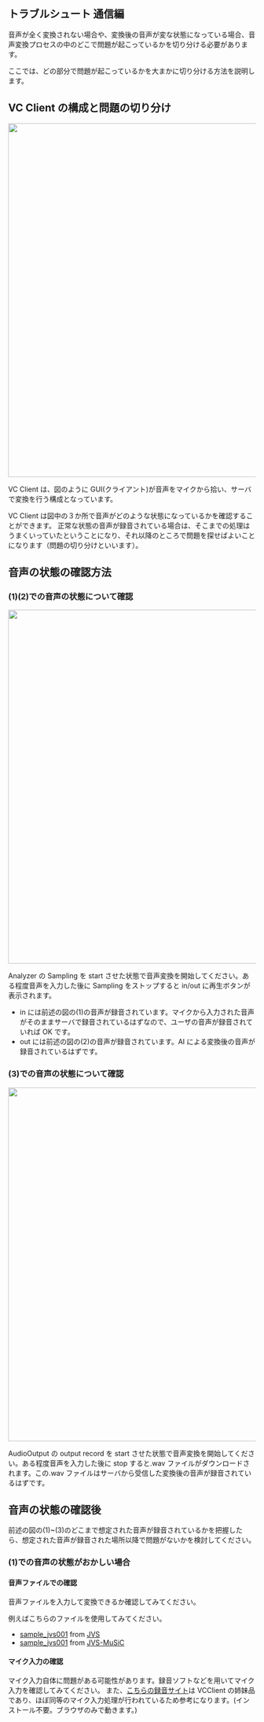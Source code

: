 ## トラブルシュート 通信編

音声が全く変換されない場合や、変換後の音声が変な状態になっている場合、音声変換プロセスの中のどこで問題が起こっているかを切り分ける必要があります。

ここでは、どの部分で問題が起こっているかを大まかに切り分ける方法を説明します。

## VC Client の構成と問題の切り分け

<img src="https://user-images.githubusercontent.com/48346627/235551041-6eed4035-5542-47d1-bbd3-31fa7842011b.png" width="720">

VC Client は、図のように GUI(クライアント)が音声をマイクから拾い、サーバで変換を行う構成となっています。

VC Client は図中の３か所で音声がどのような状態になっているかを確認することができます。
正常な状態の音声が録音されている場合は、そこまでの処理はうまくいっていたということになり、それ以降のところで問題を探せばよいことになります（問題の切り分けといいます）。

## 音声の状態の確認方法

### (1)(2)での音声の状態について確認

<img src="https://github.com/w-okada/voice-changer/assets/48346627/f4845f1d-2e1a-49c1-a226-0e50be807f2d" width="720">

Analyzer の Sampling を start させた状態で音声変換を開始してください。ある程度音声を入力した後に Sampling をストップすると in/out に再生ボタンが表示されます。

- in には前述の図の(1)の音声が録音されています。マイクから入力された音声がそのままサーバで録音されているはずなので、ユーザの音声が録音されていれば OK です。
- out には前述の図の(2)の音声が録音されています。AI による変換後の音声が録音されているはずです。

### (3)での音声の状態について確認

<img src="https://github.com/w-okada/voice-changer/assets/48346627/18ddfc2c-beb2-4e7a-8a06-1e00cc6ddb72" width="720">

AudioOutput の output record を start させた状態で音声変換を開始してください。ある程度音声を入力した後に stop すると.wav ファイルがダウンロードされます。この.wav ファイルはサーバから受信した変換後の音声が録音されているはずです。

## 音声の状態の確認後

前述の図の(1)~(3)のどこまで想定された音声が録音されているかを把握したら、想定された音声が録音された場所以降で問題がないかを検討してください。

### (1)での音声の状態がおかしい場合

#### 音声ファイルでの確認

音声ファイルを入力して変換できるか確認してみてください。

例えばこちらのファイルを使用してみてください。

- [sample_jvs001](https://drive.google.com/file/d/142aj-qFJOhoteWKqgRzvNoq02JbZIsaG/view) from [JVS](https://sites.google.com/site/shinnosuketakamichi/research-topics/jvs_corpus)
- [sample_jvs001](https://drive.google.com/file/d/1aJlZwnJZxTF8-YH5Kz9TT3hcjlSM5YB1/view) from [JVS-MuSiC](https://sites.google.com/site/shinnosuketakamichi/research-topics/jvs_music)

#### マイク入力の確認

マイク入力自体に問題がある可能性があります。録音ソフトなどを用いてマイク入力を確認してみてください。
また、[こちらの録音サイト](https://w-okada.github.io/voice-changer/)は VCClient の姉妹品であり、ほぼ同等のマイク入力処理が行われているため参考になります。(インストール不要。ブラウザのみで動きます。)
